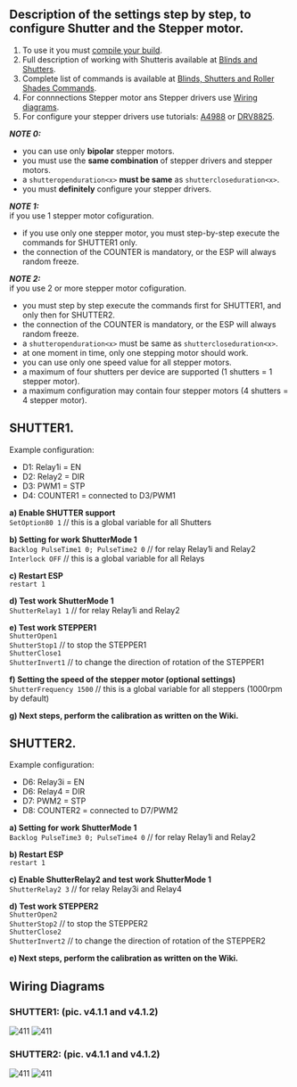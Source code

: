 ## Description of the settings step by step, to configure Shutter and the Stepper motor.    

1.  To use it you must [compile your build](Compile-your-build.md).  
2.  Full description of working with Shutteris available at [Blinds and Shutters](Blinds-and-Shutters.md).  
3.  Complete list of commands is available at [Blinds, Shutters and Roller Shades Commands](Commands.md#blinds-shutters-and-roller-shades).  
4.  For connnections Stepper motor ans Stepper drivers use [Wiring diagrams](#wiring-diagrams).  
5.  For configure your stepper drivers use tutorials: [A4988](https://lastminuteengineers.com/a4988-stepper-motor-driver-arduino-tutorial/) or [DRV8825](https://lastminuteengineers.com/drv8825-stepper-motor-driver-arduino-tutorial/).

***NOTE 0:***  
- you can use only **bipolar** stepper motors.  
- you must use the **same combination** of stepper drivers and stepper motors.
- a `shutteropenduration<x>` **must be same** as `shuttercloseduration<x>`.  
- you must **definitely** configure your stepper drivers.  

***NOTE 1:***  
 if you use 1 stepper motor cofiguration.  
 - if you use only one stepper motor, you must step-by-step execute the commands for SHUTTER1 only.  
 - the connection of the COUNTER is mandatory, or the ESP will always random freeze.  
 
 ***NOTE 2:***  
 if you use 2 or more stepper motor cofiguration.  
 - you must step by step execute the commands first for SHUTTER1, and only then for SHUTTER2.  
 - the connection of the COUNTER is mandatory, or the ESP will always random freeze.  
 - a `shutteropenduration<x>` must be same as `shuttercloseduration<x>`.  
 - at one moment in time, only one stepping motor should work.  
 - you can use only one speed value for all stepper motors.  
 - a maximum of four shutters per device are supported (1 shutters = 1 stepper motor). 
 - a maximum configuration may contain four stepper motors (4 shutters = 4 stepper motor).  

## SHUTTER1.
Example configuration:  
 - D1: Relay1i  = EN  
 - D2: Relay2   = DIR  
 - D3: PWM1     = STP  
 - D4: COUNTER1 = connected to D3/PWM1   

**a) Enable SHUTTER support**  
 `SetOption80 1`   // this is a global variable for all Shutters 

**b) Setting for work ShutterMode 1**  
  `Backlog PulseTime1 0; PulseTime2 0`   // for relay Relay1i and Relay2  
  `Interlock OFF`                        // this is a global variable for all Relays  

**c) Restart ESP**  
  `restart 1`

**d) Test work ShutterMode 1**  
  `ShutterRelay1 1`   // for relay Relay1i and Relay2

**e) Test work STEPPER1**  
  `ShutterOpen1`   
  `ShutterStop1`      // to stop the STEPPER1  
  `ShutterClose1`  
  `ShutterInvert1`    // to change the direction of rotation of the STEPPER1  

**f) Setting the speed of the stepper motor (optional settings)**  
  `ShutterFrequency 1500`  // this is a global variable for all steppers (1000rpm by default)

**g) Next steps, perform the calibration as written on the Wiki.**  


## SHUTTER2.
Example configuration:  
 - D6: Relay3i  = EN  
 - D6: Relay4   = DIR  
 - D7: PWM2     = STP  
 - D8: COUNTER2 = connected to D7/PWM2   

**a) Setting for work ShutterMode 1**  
  `Backlog PulseTime3 0; PulseTime4 0`   // for relay Relay1i and Relay2  

**b) Restart ESP**  
  `restart 1`

**c) Enable ShutterRelay2 and test work ShutterMode 1**  
  `ShutterRelay2 3`   // for relay Relay3i and Relay4

**d) Test work STEPPER2**  
  `ShutterOpen2`  
  `ShutterStop2`     // to stop the STEPPER2  
  `ShutterClose2`  
  `ShutterInvert2`   // to change the direction of rotation of the STEPPER2  
  
**e) Next steps, perform the calibration as written on the Wiki.**  

## Wiring Diagrams  
### SHUTTER1: (pic. v4.1.1 and v4.1.2)  
![411](https://github.com/TrDA-hab/blinds/blob/master/images/A4988%20v411.jpg ":size=200px")
![411](https://github.com/TrDA-hab/blinds/blob/master/images/A4988%20v412.jpg ":size=200px")

### SHUTTER2: (pic. v4.1.1 and v4.1.2)  
![411](https://github.com/TrDA-hab/blinds/blob/master/images/A4988%20v421.jpg ":size=200px")
![411](https://github.com/TrDA-hab/blinds/blob/master/images/A4988%20v422.jpg ":size=200px")
